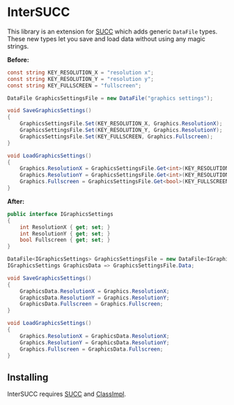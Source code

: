 # InterSUCC
This library is an extension for [SUCC](https://github.com/JimmyCushnie/SUCC) which adds generic `DataFile` types. These new types let you save and load data without using any magic strings.

**Before:**

```csharp
const string KEY_RESOLUTION_X = "resolution x";
const string KEY_RESOLUTION_Y = "resolution y";
const string KEY_FULLSCREEN = "fullscreen";

DataFile GraphicsSettingsFile = new DataFile("graphics settings");

void SaveGraphicsSettings()
{
    GraphicsSettingsFile.Set(KEY_RESOLUTION_X, Graphics.ResolutionX);
    GraphicsSettingsFile.Set(KEY_RESOLUTION_Y, Graphics.ResolutionY);
    GraphicsSettingsFile.Set(KEY_FULLSCREEN, Graphics.Fullscreen);
}

void LoadGraphicsSettings()
{
    Graphics.ResolutionX = GraphicsSettingsFile.Get<int>(KEY_RESOLUTION_X);
    Graphics.ResolutionY = GraphicsSettingsFile.Get<int>(KEY_RESOLUTION_Y);
    Graphics.Fullscreen = GraphicsSettingsFile.Get<bool>(KEY_FULLSCREEN);
}
```

**After:**

```csharp
public interface IGraphicsSettings
{
    int ResolutionX { get; set; }
    int ResolutionY { get; set; }
    bool Fullscreen { get; set; }
}

DataFile<IGraphicsSettings> GraphicsSettingsFile = new DataFile<IGraphicsSettings>("graphics settings");
IGraphicsSettings GraphicsData => GraphicsSettingsFile.Data;

void SaveGraphicsSettings()
{
    GraphicsData.ResolutionX = Graphics.ResolutionX;
    GraphicsData.ResolutionY = Graphics.ResolutionY;
    GraphicsData.Fullscreen = Graphics.Fullscreen;
}

void LoadGraphicsSettings()
{
    Graphics.ResolutionX = GraphicsData.ResolutionX;
    Graphics.ResolutionY = GraphicsData.ResolutionY;
    Graphics.Fullscreen = GraphicsData.Fullscreen;
}
```

## Installing

InterSUCC requires [SUCC](https://github.com/JimmyCushnie/SUCC) and [ClassImpl](https://github.com/pipe01/classimpl).
